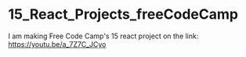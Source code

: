 # 15_React_Projects_freeCodeCamp
I am making Free Code Camp's 15 react project on the link: https://youtu.be/a_7Z7C_JCyo
